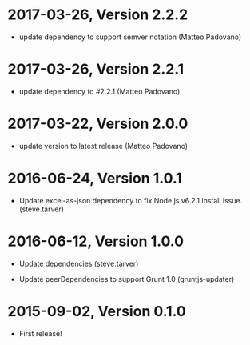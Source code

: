 2017-03-26, Version 2.2.2
=========================

 * update dependency to support semver notation (Matteo Padovano)


2017-03-26, Version 2.2.1
=========================

 * update dependency to #2.2.1 (Matteo Padovano)


2017-03-22, Version 2.0.0
=========================

 * update version to latest release (Matteo Padovano)


2016-06-24, Version 1.0.1
=========================

 * Update excel-as-json dependency to fix Node.js v6.2.1 install issue. (steve.tarver)


2016-06-12, Version 1.0.0
=========================

 * Update dependencies (steve.tarver)

 * Update peerDependencies to support Grunt 1.0 (gruntjs-updater)


2015-09-02, Version 0.1.0
=========================

 * First release!

